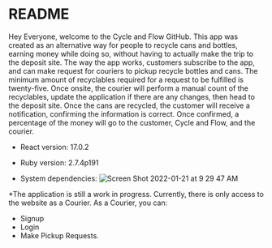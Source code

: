 # README

  Hey Everyone, welcome to the Cycle and Flow GitHub. This app was created as an alternative way for people to recycle cans and bottles, earning money while doing so, without having to actually make the trip to the deposit site. The way the app works, customers subscribe to the app, and can make request for couriers to pickup recycle bottles and cans. The minimum amount of recyclables required for a request to be fulfilled is twenty-five. Once onsite, the courier will perform a manual count of the recyclables, update the application if there are any changes, then head to the deposit site. Once the cans are recycled, the customer will receive a notification, confirming the information is correct. Once confirmed, a percentage of the money will go to the customer, Cycle and Flow, and the courier.


* React version: 17.0.2

* Ruby version: 2.7.4p191

* System dependencies:
![Screen Shot 2022-01-21 at 9 29 47 AM](https://user-images.githubusercontent.com/87537177/150544525-a5bf00e4-6db2-4e21-9e64-b87435f880ca.png)



*The application is still a work in progress. Currently, there is only access to the website as a Courier. As a Courier, you can:
- Signup
- Login
- Make Pickup Requests.



